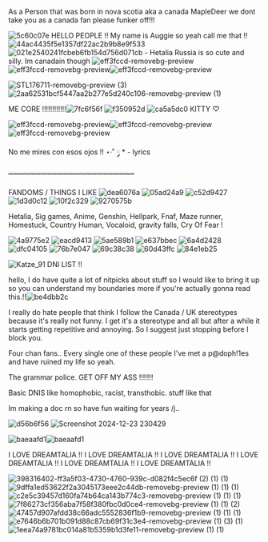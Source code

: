 As a Person that was born in nova scotia aka a canada MapleDeer we dont take you as a canada fan please funker off!!!

![5c60c07e](https://github.com/user-attachments/assets/f2326207-cd38-4c55-813a-e92c7872e5db) HELLO PEOPLE !! My name is Auggie so yeah call me that !! ![44ac4435f5e1357df22ac2b9b8e9f533](https://github.com/user-attachments/assets/eda40eaa-6263-4b1e-8a04-2f68100924be)  ![021e2540241fcbeb6fb154d756d071cb](https://github.com/user-attachments/assets/2e464145-5abe-4b20-991d-09a7485e42c7) - Hetalia Russia is so cute and silly.     Im canadain though
![eff3fccd-removebg-preview](https://github.com/user-attachments/assets/6a9978eb-b99e-4fa5-9bf4-edeac8a2e7fe)![eff3fccd-removebg-preview](https://github.com/user-attachments/assets/78ee7d0d-2117-4263-8278-e873bbdc8c2c)![eff3fccd-removebg-preview](https://github.com/user-attachments/assets/d5ead628-c653-40e3-97fd-07457e5d5d9d)


 ![STL176711-removebg-preview (3)](https://github.com/user-attachments/assets/0516d5f9-513e-4585-b6c2-d53a277b3b17)     ![2aa62531bcf5447aa2b277e5d240c106-removebg-preview (1)](https://github.com/user-attachments/assets/b02dc1e2-1da4-4686-8ba1-f260b1a18e3a)



 ME CORE !!!!!!!!!!!!![7fc6f56f](https://github.com/user-attachments/assets/cd66f2e8-6ef5-4bd3-981b-fba84b702dfc) ![f350952d](https://github.com/user-attachments/assets/4303cb70-ee68-4643-b926-81d26a363714) ![ca5a5dc0](https://github.com/user-attachments/assets/1ae723e8-ef11-4211-9545-e727b05c1558) KITTY ♡︎

![eff3fccd-removebg-preview](https://github.com/user-attachments/assets/6a9978eb-b99e-4fa5-9bf4-edeac8a2e7fe)![eff3fccd-removebg-preview](https://github.com/user-attachments/assets/78ee7d0d-2117-4263-8278-e873bbdc8c2c)![eff3fccd-removebg-preview](https://github.com/user-attachments/assets/d5ead628-c653-40e3-97fd-07457e5d5d9d)


No me mires con esos ojos !! ⋆·˚ ༘ * - lyrics

﹌﹌﹌﹌﹌﹌﹌﹌﹌﹌﹌﹌﹌﹌﹌﹌﹌﹌

FANDOMS / THINGS I LIKE  ![dea6076a](https://github.com/user-attachments/assets/84788305-3bdf-4235-bfcc-87663d0f39f4) ![05ad24a9](https://github.com/user-attachments/assets/5d2fcb46-1cfb-4f83-8093-7cb60cc1b2fd)
![c52d9427](https://github.com/user-attachments/assets/8e9e0808-efde-4f14-8fba-8df4f689f9ac) ![1d3d0c12](https://github.com/user-attachments/assets/046d984c-2fa6-410e-a708-7f17ee8702a0) ![10f2c329](https://github.com/user-attachments/assets/b641ccfd-4c43-4bc4-bdf3-786c82c1b1e3) ![9270575b](https://github.com/user-attachments/assets/5d93471f-5a14-48ce-b0c9-a87806486695)



Hetalia, Sig games, Anime, Genshin, Hellpark, Fnaf, Maze runner, Homestuck, Country Human, Vocaloid, gravity falls, Cry Of Fear !

![4a9775e2](https://github.com/user-attachments/assets/0778def4-b5eb-49f9-ad86-5901fee364ba) ![eacd9413](https://github.com/user-attachments/assets/75516588-b13d-4195-bb43-02203b4cc6db) ![5ae589b1](https://github.com/user-attachments/assets/19aef30a-dad0-42c8-80e9-0c642b7cec87) ![e637bbec](https://github.com/user-attachments/assets/78c4bc80-38c5-4e7d-9303-8f0839ccac1b) ![6a4d2428](https://github.com/user-attachments/assets/8984af22-ec5f-47e3-8464-3efb2d48745b) ![dfc04105](https://github.com/user-attachments/assets/4a3c04f3-87af-40cd-80ac-6ec551ec6f89) ![76b7e047](https://github.com/user-attachments/assets/d3eec184-d2a8-4bad-8d40-677593a707fb) ![69c38c38](https://github.com/user-attachments/assets/7702411f-5d24-4941-87c7-13978ea2275b) ![60d43ffc](https://github.com/user-attachments/assets/8346f4a5-5be2-4250-be52-db4db6f33c8b) ![84e1eb25](https://github.com/user-attachments/assets/0082a7de-f8f4-4615-ad71-5ab3e2a35e22)


![Katze_91](https://github.com/user-attachments/assets/cc42cb6a-c1c4-4e54-8ff5-73b022c9e030)  DNI LIST !!

hello, I do have quite a lot of nitpicks about stuff so I would like to bring it up so you can understand my boundaries more if you're actually gonna read this.!!![be4dbb2c](https://github.com/user-attachments/assets/c2f0bd5e-c126-4aae-9db9-ddb588886497)


I really do hate people that think I follow the Canada / UK stereotypes because it's really not funny. I get it's a stereotype and all but after a while it starts getting repetitive and annoying. So I suggest just stopping before I block you.

Four chan fans.. Every single one of these people I've met a p@doph!1es and have ruined my life so yeah.

The grammar police. GET OFF MY ASS !!!!!!!

Basic DNIS like homophobic, racist, transthobic. stuff like that

Im making a doc rn so have fun waiting for years /j..


![d56b6f56](https://github.com/user-attachments/assets/9fa8ad77-6d18-4e55-bd03-69a2b3ca6ced)
 ![Screenshot 2024-12-23 230429](https://github.com/user-attachments/assets/609edd5d-d065-4476-9c1c-a1f26836ba14)

![baeaafd1](https://github.com/user-attachments/assets/795b3693-533d-4c6e-9184-9541de256cf2)![baeaafd1](https://github.com/user-attachments/assets/795b3693-533d-4c6e-9184-9541de256cf2)

I LOVE DREAMTALIA !! I LOVE DREAMTALIA !! I LOVE DREAMTALIA !! I LOVE DREAMTALIA !! I LOVE DREAMTALIA !! I LOVE DREAMTALIA !!

![398316402-ff3a5f03-4730-4760-939c-d082f4c5ec6f (2) (1) (1)](https://github.com/user-attachments/assets/fca66d23-3db9-4951-82bd-837594152100) ![9dffa1ed53622f2a3045173eee2c44db-removebg-preview (1) (1) (1)](https://github.com/user-attachments/assets/40d62a48-2190-4a50-8b15-fd94e4bd15b5) ![c2e5c39457d160fa74b64ca143b774c3-removebg-preview (1) (1) (1)](https://github.com/user-attachments/assets/fc80ca44-3175-41b6-9c16-d939421c9049) ![7f86273cf356aba7f58f380fbc0d0ce4-removebg-preview (1) (1) (2)](https://github.com/user-attachments/assets/8b0279aa-7232-4f7e-b0db-8582db50d2f3) ![47457d907afdd38c66adc5552836f1b9-removebg-preview (1) (1) (1)](https://github.com/user-attachments/assets/5b174aeb-9f66-4d61-874d-97924c4d60e6) ![e7646b6b701b091d88c87cb69f31c3e4-removebg-preview (1) (3) (1)](https://github.com/user-attachments/assets/b6a686fe-181d-4d9b-98ee-cabd10aaef90) ![1eea74a9781bc014a81b5359b1d3fe11-removebg-preview (1) (1)](https://github.com/user-attachments/assets/77402a0e-937a-4d44-b273-8dcb5aade385)


















